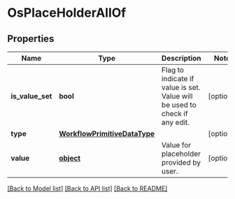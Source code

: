 # OsPlaceHolderAllOf

## Properties
Name | Type | Description | Notes
------------ | ------------- | ------------- | -------------
**is_value_set** | **bool** | Flag to indicate if value is set. Value will be used to check if any edit.   | [optional] 
**type** | [**WorkflowPrimitiveDataType**](WorkflowPrimitiveDataType.md) |  | [optional] 
**value** | [**object**](.md) | Value for placeholder provided by user.    | [optional] 

[[Back to Model list]](../README.md#documentation-for-models) [[Back to API list]](../README.md#documentation-for-api-endpoints) [[Back to README]](../README.md)


